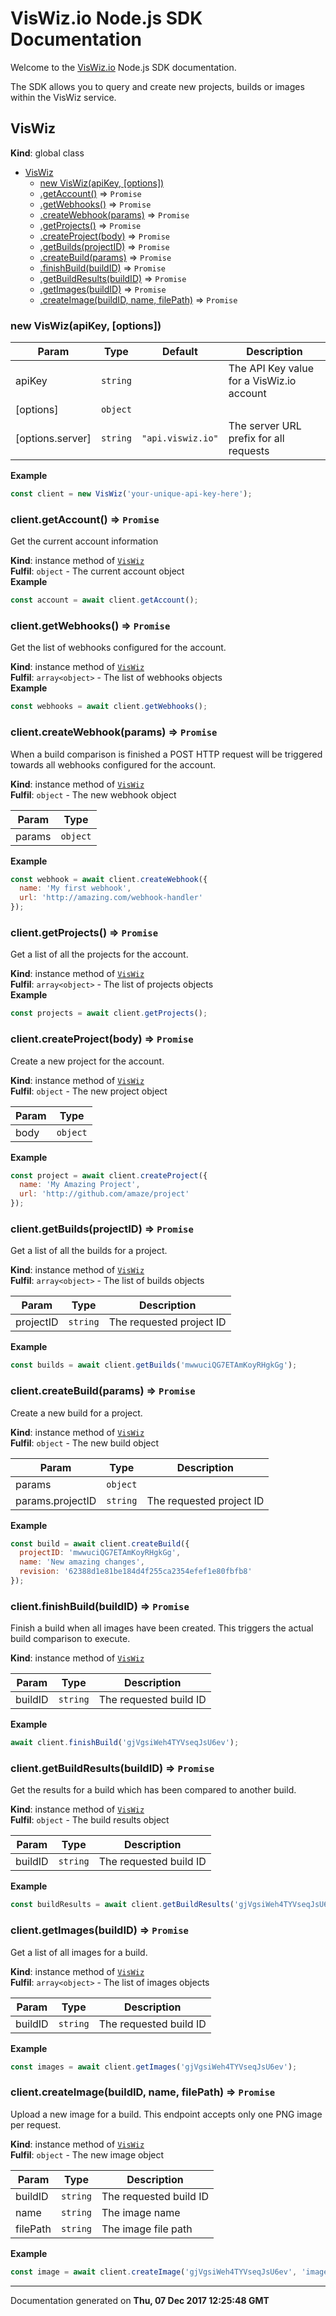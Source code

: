 # VisWiz.io Node.js SDK Documentation

Welcome to the [VisWiz.io](http://www.viswiz.io/) Node.js SDK documentation.

The SDK allows you to query and create new projects, builds or images within the VisWiz service.

<a name="VisWiz"></a>

## VisWiz
**Kind**: global class  

* [VisWiz](#VisWiz)
    * [new VisWiz(apiKey, [options])](#new_VisWiz_new)
    * [.getAccount()](#VisWiz+getAccount) ⇒ <code>Promise</code>
    * [.getWebhooks()](#VisWiz+getWebhooks) ⇒ <code>Promise</code>
    * [.createWebhook(params)](#VisWiz+createWebhook) ⇒ <code>Promise</code>
    * [.getProjects()](#VisWiz+getProjects) ⇒ <code>Promise</code>
    * [.createProject(body)](#VisWiz+createProject) ⇒ <code>Promise</code>
    * [.getBuilds(projectID)](#VisWiz+getBuilds) ⇒ <code>Promise</code>
    * [.createBuild(params)](#VisWiz+createBuild) ⇒ <code>Promise</code>
    * [.finishBuild(buildID)](#VisWiz+finishBuild) ⇒ <code>Promise</code>
    * [.getBuildResults(buildID)](#VisWiz+getBuildResults) ⇒ <code>Promise</code>
    * [.getImages(buildID)](#VisWiz+getImages) ⇒ <code>Promise</code>
    * [.createImage(buildID, name, filePath)](#VisWiz+createImage) ⇒ <code>Promise</code>

<a name="new_VisWiz_new"></a>

### new VisWiz(apiKey, [options])

| Param | Type | Default | Description |
| --- | --- | --- | --- |
| apiKey | <code>string</code> |  | The API Key value for a VisWiz.io account |
| [options] | <code>object</code> |  |  |
| [options.server] | <code>string</code> | <code>&quot;api.viswiz.io&quot;</code> | The server URL prefix for all requests |

**Example**  
```js
const client = new VisWiz('your-unique-api-key-here');
```
<a name="VisWiz+getAccount"></a>

### client.getAccount() ⇒ <code>Promise</code>
Get the current account information

**Kind**: instance method of [<code>VisWiz</code>](#VisWiz)  
**Fulfil**: <code>object</code> - The current account object  
**Example**  
```js
const account = await client.getAccount();
```
<a name="VisWiz+getWebhooks"></a>

### client.getWebhooks() ⇒ <code>Promise</code>
Get the list of webhooks configured for the account.

**Kind**: instance method of [<code>VisWiz</code>](#VisWiz)  
**Fulfil**: <code>array&lt;object&gt;</code> - The list of webhooks objects  
**Example**  
```js
const webhooks = await client.getWebhooks();
```
<a name="VisWiz+createWebhook"></a>

### client.createWebhook(params) ⇒ <code>Promise</code>
When a build comparison is finished a POST HTTP request will be triggered towards all
webhooks configured for the account.

**Kind**: instance method of [<code>VisWiz</code>](#VisWiz)  
**Fulfil**: <code>object</code> - The new webhook object  

| Param | Type |
| --- | --- |
| params | <code>object</code> | 

**Example**  
```js
const webhook = await client.createWebhook({
  name: 'My first webhook',
  url: 'http://amazing.com/webhook-handler'
});
```
<a name="VisWiz+getProjects"></a>

### client.getProjects() ⇒ <code>Promise</code>
Get a list of all the projects for the account.

**Kind**: instance method of [<code>VisWiz</code>](#VisWiz)  
**Fulfil**: <code>array&lt;object&gt;</code> - The list of projects objects  
**Example**  
```js
const projects = await client.getProjects();
```
<a name="VisWiz+createProject"></a>

### client.createProject(body) ⇒ <code>Promise</code>
Create a new project for the account.

**Kind**: instance method of [<code>VisWiz</code>](#VisWiz)  
**Fulfil**: <code>object</code> - The new project object  

| Param | Type |
| --- | --- |
| body | <code>object</code> | 

**Example**  
```js
const project = await client.createProject({
  name: 'My Amazing Project',
  url: 'http://github.com/amaze/project'
});
```
<a name="VisWiz+getBuilds"></a>

### client.getBuilds(projectID) ⇒ <code>Promise</code>
Get a list of all the builds for a project.

**Kind**: instance method of [<code>VisWiz</code>](#VisWiz)  
**Fulfil**: <code>array&lt;object&gt;</code> - The list of builds objects  

| Param | Type | Description |
| --- | --- | --- |
| projectID | <code>string</code> | The requested project ID |

**Example**  
```js
const builds = await client.getBuilds('mwwuciQG7ETAmKoyRHgkGg');
```
<a name="VisWiz+createBuild"></a>

### client.createBuild(params) ⇒ <code>Promise</code>
Create a new build for a project.

**Kind**: instance method of [<code>VisWiz</code>](#VisWiz)  
**Fulfil**: <code>object</code> - The new build object  

| Param | Type | Description |
| --- | --- | --- |
| params | <code>object</code> |  |
| params.projectID | <code>string</code> | The requested project ID |

**Example**  
```js
const build = await client.createBuild({
  projectID: 'mwwuciQG7ETAmKoyRHgkGg',
  name: 'New amazing changes',
  revision: '62388d1e81be184d4f255ca2354efef1e80fbfb8'
});
```
<a name="VisWiz+finishBuild"></a>

### client.finishBuild(buildID) ⇒ <code>Promise</code>
Finish a build when all images have been created. This triggers the actual build comparison to execute.

**Kind**: instance method of [<code>VisWiz</code>](#VisWiz)  

| Param | Type | Description |
| --- | --- | --- |
| buildID | <code>string</code> | The requested build ID |

**Example**  
```js
await client.finishBuild('gjVgsiWeh4TYVseqJsU6ev');
```
<a name="VisWiz+getBuildResults"></a>

### client.getBuildResults(buildID) ⇒ <code>Promise</code>
Get the results for a build which has been compared to another build.

**Kind**: instance method of [<code>VisWiz</code>](#VisWiz)  
**Fulfil**: <code>object</code> - The build results object  

| Param | Type | Description |
| --- | --- | --- |
| buildID | <code>string</code> | The requested build ID |

**Example**  
```js
const buildResults = await client.getBuildResults('gjVgsiWeh4TYVseqJsU6ev');
```
<a name="VisWiz+getImages"></a>

### client.getImages(buildID) ⇒ <code>Promise</code>
Get a list of all images for a build.

**Kind**: instance method of [<code>VisWiz</code>](#VisWiz)  
**Fulfil**: <code>array&lt;object&gt;</code> - The list of images objects  

| Param | Type | Description |
| --- | --- | --- |
| buildID | <code>string</code> | The requested build ID |

**Example**  
```js
const images = await client.getImages('gjVgsiWeh4TYVseqJsU6ev');
```
<a name="VisWiz+createImage"></a>

### client.createImage(buildID, name, filePath) ⇒ <code>Promise</code>
Upload a new image for a build. This endpoint accepts only one PNG image per request.

**Kind**: instance method of [<code>VisWiz</code>](#VisWiz)  
**Fulfil**: <code>object</code> - The new image object  

| Param | Type | Description |
| --- | --- | --- |
| buildID | <code>string</code> | The requested build ID |
| name | <code>string</code> | The image name |
| filePath | <code>string</code> | The image file path |

**Example**  
```js
const image = await client.createImage('gjVgsiWeh4TYVseqJsU6ev', 'image-name', '/path/to/image.png');
```
---

Documentation generated on **Thu, 07 Dec 2017 12:25:48 GMT**
